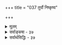 +++
title = "037 तुर्यो निष्कृष्य"

+++
<details><summary>मूलम्</summary>

तुर्यो निष्कृष्य मोक्षाश्रम इति कथितस्तेन नान्येषु विद्या शान्त्यादिव्याहतेश्चेत्यसदिह गुणिनां सर्वतो मुक्त्यधीतेः ।  
यावज्जीवं द्वितीयाश्रमवति पुनरावृत्त्यभावोऽप्यधीतः स्मृत्याद्यैश्चैवमुक्तं भवति तु चरमे योग्यताधिक्यमात्रम् ॥ ३७ ॥
</details>

<details><summary>सर्वाङ्कषा - ३७</summary>

'अत्याश्रमिभ्य' इति श्रुतेः संन्यासिनामेव ब्रह्मविद्यायामधिकारः, न तु गृहिणामिति वादं प्रतिक्षिपतितुर्य इत्यादिना । **तुर्यः** = चतुर्थः संन्यासाश्रमः **निष्कृष्य** = इतराश्रमापेक्षया निष्कर्षपूर्वकम् मोक्षाश्रम इति **कथितः** = धर्मशास्त्रकारादिभिः । **तेन** = एवं संन्यासाश्रमस्यैव मोक्षाश्रम इति व्यवहारेण **अन्येषु** = इतरेष्वाश्रमेषु **विद्या** =ब्रह्मविद्या **न** =न भवति । अत्रौचित्यमप्याह - शान्तीत्यादि । **शान्त्यादीनाम्** = शमदमादिनां **व्याहतेश्च** = व्याघातसंभवाच ॥ 

अयं भावः - ब्रह्मचर्यम्, गार्हस्थ्यम्, वैखानसः, संन्यासश्चेत्याश्रमाश्चतुर्विधाः प्रसिद्धाः । तेषु चतुर्थस्य संन्यासाश्रमस्य 'मोक्षाश्रमः' इत्युत्तरकालेऽभिधानात् सन्यासिनामेव मोक्षप्रसक्तिः, नेतराश्रमिणामिति केचन (विवरणकारादयः) मन्यन्ते । किञ्च इतराश्रमेषु कार्यबाहुल्यात् शमदमादीनां भङ्गेन मोक्षसाधनानुष्ठानमपि न संभवति । ब्रह्मचारिणः गुरुसेवाध्ययनादिकम्, गृहस्थस्य संसारभरणादिकम्, **वैखानसस्य** = वानप्रस्थस्य शिष्योपदेशादिकमिति त्रिषु कर्मणां बाहुल्यं स्पष्टम् ' वेदान्तश्रवणस्य, ब्रह्मविद्यानुष्ठानस्य वा शान्त्याद्यावश्यकता तत्तत्कक्ष्यानुरोधेन वर्तत एव । अतः संन्यासिनामेव ब्रह्मविद्यायामधिकार इति ॥ 



तदेतन्निराकरोति – इत्यसदिति । तत्र हेतुमाह – गुणिनामित्यादि । **मुक्तयधीतेः** = मुक्तेरभिधानात् । 'यस्यैते चत्वारिंशत्संस्काराः न चाष्टावात्मगुणाः न स ब्रह्मणस्सायुज्यं सलोकतां गच्छति, यस्य तु संस्काराणामेकदेशोऽपि अथ चाष्टावात्मगुणाः स ब्रह्मणः सायुज्यं सलोकतां गच्छति' (गौ.ध. सू.) इति स्पष्टमेवान्वयव्यतिरेकाभ्यामात्मगुणवत एव मुक्तेरभिधानात् संन्यासिनामेव मोक्ष इति न युज्यते ॥सामुक्तिः क्रममुक्तिः' इति क्रमः । 

 

[[108]]. 

[[244]] 

यावज्जीवं द्वितीयाश्रमवति पुनरावृत्त्यभावोऽप्यधीतः 

स्मृत्याद्यैश्चैवमुक्तं भवति तु चरमे योग्यताधिक्यमात्रम् ॥37॥ 

, 

[ आश्रमाङ्गानां कर्मणां विद्याङ्गत्त्वसमर्थनम् ] 

यन्नित्यं तन्त्र काम्यं तदपि न तदिति स्थापिते कर्मभेदेऽ- 

प्येकं विद्याश्रमाङ्गं भवति हि विनियुक्त्यन्तरेणोपपत्तेः । 

किञ्च संन्यासोऽपि कश्चिदन्तर्धर्म एवेति 'अनाश्रितः कर्मफलं कार्यं कर्म करोति यः । स संन्यासी च योगी च न निरग्निर्न चाक्रियः ॥ ' ( गी. 6 - 1 ) इत्यत्र स्पष्टम् । अत एव - ' वेदशास्त्रार्थतत्त्वज्ञः यत्र कुत्राश्रमे वसन् । इहैव लोके तिष्ठन् सः ब्रह्मभूयाय कल्पते ॥ ' ( म. स्मृ. 12-102) 'न्यायार्जितधनस्तत्त्वज्ञाननिष्ठोऽतिथिप्रियः । श्राद्धकृत्सत्यवादी च गृहस्थोऽपि विमुच्यते ॥' (या.स्मृ.प्रा.275) इत्यादि च स्मर्यते । लोके संन्यासिनां श्रैष्ठ्यवर्णनादिकम् अन्तर्धर्मदृष्ट्यैव ॥ 

1 

किञ्च यावज्जीवं द्वितीयाश्रमवत्यपि **पुनरावृत्त्यभावः** = **अपुनरावृत्तिः** = मुक्तिः **अधीतः** = श्रुतावुक्तः । 'कुटुम्बे शुचौ देशे स्वाध्यायमधीयानः धार्मिकान् विदधत् आत्मनि सर्वेन्द्रियाणि संप्रतिष्ठाप्यस खल्वेवं वर्तयन् यावदायुषं ब्रह्मलोकमभिसंपद्यते न च पुनरावर्तते ॥' (छां 8-15-1) इति श्रुतौ 'कुटुम्बे' इत्यनेन गृहस्थस्य अपुनरावृत्तिरुक्ता । न चेयं क्रममुक्तिपरा; विद्यासु सगुणनिर्गुणविभागाभावस्य प्रतिपादितत्वात्, प्रतिपादियिष्यमाणत्वाच्च । **स्मृत्यादेश्च** = उपर्युक्तमनुस्मृत्यादिभिश्च **एवम्** = सर्वाश्रमिणामविशेषेण मुक्तिरिति **उक्तम्** = कण्ठत एव कथितम् । तर्हि ' मोक्षाश्रम' पदं कथं केवलं संन्यासाश्रमे प्रयुज्यत इत्यत्राह - भवतीत्यादि । **तु** = किन्तु **चरमे** = चतुर्थे संन्यासाश्रमे **योग्यताधिक्यमात्रम्** = मुक्तिप्राप्त्यर्हतायाः आनुकूल्यं केवलं भवति । इतराश्रमेष्विव कर्तव्यान्तराभावात् ध्यानादिकरणे अवकाशाधिक्यादिप्रयुक्तसाधनानुकूलता वर्तत इत्यभिप्रायेण तस्य ‘मोक्षाश्रमः' इति व्यवहार आगतः । अत एव श्रीशङ्कराचार्यस्य साक्षाच्छिष्यैः सुरेश्वराचार्यैरपि 'निश्शेषकर्मसंन्यासः सहकारित्वाय कल्पते ॥ ' (बृ.सं. वा. 218 ) इत्ययमेव पक्षः पर्यपोषि । किं बहुना ! महर्षिषु न कोऽपि संन्यास्यासीत् । अतः संन्यासाश्रमः अनन्तरकालिक एवेति विपश्चिदपश्चिमाः । अत एव तृतीयाध्यायचतुर्थपादारंभे जैमिनिबादरायणयोः संन्यासाश्रमविषये विवादो दृश्यते । (ब्र. सू. 3-4-18,19) अधिकं श्रीभाष्यार्थसंग्रहे । अतो ब्रह्मविद्या सर्वाश्रमसाधारणी ॥ ३७ ॥
</details>


<details><summary>सर्वार्थसिद्धिः - ३७</summary>

तुर्यो निष्कृष्य मोक्षाश्रम इति कथितस्तेन नान्येषु विद्या  
शान्त्यादिव्याहतेश्चेत्यसदिह गुणिनां सर्वतो मुक्त्यधीतेः ।  
यावज्जीवं द्वितीयाश्रमवति पुनरावृत्त्यभावोऽप्यधीतः  
स्मृत्याद्यैश्चैवमुक्तं भवति तु चरमे योग्यताधिक्यमात्रम् ॥ ३७ ॥  
  
प्रव्राजिनप्तेव मुक्तिस्तत्साधनी विद्या चेति पक्षमनूद्य प्रतिक्षिपति - तुर्य इति ॥ विशेषविधौ परिसङ्ख्यया शेषनिषेधः सिध्येदिति भावः । अतस्तदन्येषु त्रिषु तत्साधनी विद्या नेत्याह - तेनेति । अधिकारिविरोधादप्याह - शान्त्यादीति । प्रवृत्तिरूपा वेदानुवचनयज्ञादयः, शमादयस्तु निवृत्तिरूपाः, ते कथमेकत्र स्युरिति भावः । अत्र बाधकमाह - गुणिनामिति । 'दया सर्वभूतेषु क्षान्तिरि'त्याद्युक्तगुणवतामित्यर्थः । 'त्रयो धर्मस्कन्धाः' इत्यत्र बह्वाश्रमप्रस्तावे 'ब्रह्मसंस्थोऽमृतत्वमेति' इत्युच्यते । संभवति चाधीतवेदेषु सर्वेषु ब्रह्मनिष्ठा; सा च गृहस्थानामेवोषस्तियाज्ञवल्क्यप्रभृतीनामुपनिषत्सु प्राचुर्येण दृश्यते । न च प्रवृत्तिनिवृत्त्योर्विरोधः, भिन्नविषयत्वात्, नित्यनैमित्तिकेपु प्रवृत्तिः निषिद्धकाम्यनिरर्थकेषु निवृत्तिरिति । अन्यथा प्रव्राजिनां स्वाश्रमधर्मेणापि विरोधः स्यात् । अपि च छान्दोग्यान्ते 'कुटुम्बौ शुचौ देशे इत्यादिना गृहस्थं प्रक्रम्य', 'स खल्वेवं वर्तयन्यावदायुषं ब्रह्मलोकमभिसंपद्यत' इत्युक्त्वा 'न च पुनरावर्तते' इति चोक्तम् । तदाह - यावज्जीवमिति । अत्रोपबृंहणभूयस्त्वमाह - स्मृत्याद्यैरिति । 'गृहस्थोऽपि हि मुच्यते' इति स्मर्यते । जनकदिलीपादयश्च गृहस्था एव मुक्ता इतीतिहासादिषूक्ताः । अत एव न सोपानवत्क्रमनिर्बन्धः । कस्यचिन्मोक्षाश्रमत्वोक्तिः किंनिमित्तेत्यत्राह -भवतीति ॥ ३७ ॥ इति सर्वाश्रमिणां ब्रह्मविद्याधिकारः ॥
</details>
